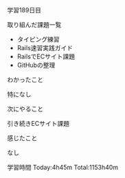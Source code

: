 学習189日目

取り組んだ課題一覧

- タイピング練習
- Rails速習実践ガイド
- RailsでECサイト課題
- GitHubの整理

わかったこと

特になし

次にやること

引き続きECサイト課題

感じたこと

なし

学習時間 Today:4h45m Total:1153h40m